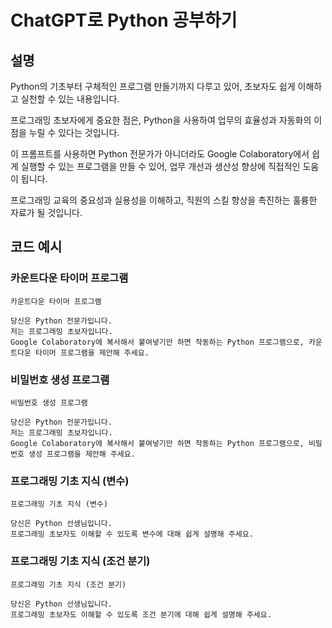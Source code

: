 # ChatGPT로 Python 공부하기

## 설명
Python의 기초부터 구체적인 프로그램 만들기까지 다루고 있어, 초보자도 쉽게 이해하고 실천할 수 있는 내용입니다.

프로그래밍 초보자에게 중요한 점은, Python을 사용하여 업무의 효율성과 자동화의 이점을 누릴 수 있다는 것입니다.

이 프롬프트를 사용하면 Python 전문가가 아니더라도 Google Colaboratory에서 쉽게 실행할 수 있는 프로그램을 만들 수 있어, 업무 개선과 생산성 향상에 직접적인 도움이 됩니다.

프로그래밍 교육의 중요성과 실용성을 이해하고, 직원의 스킬 향상을 촉진하는 훌륭한 자료가 될 것입니다.

## 코드 예시

### 카운트다운 타이머 프로그램
```
카운트다운 타이머 프로그램

당신은 Python 전문가입니다.
저는 프로그래밍 초보자입니다.
Google Colaboratory에 복사해서 붙여넣기만 하면 작동하는 Python 프로그램으로, 카운트다운 타이머 프로그램을 제안해 주세요.
```

### 비밀번호 생성 프로그램
```
비밀번호 생성 프로그램

당신은 Python 전문가입니다.
저는 프로그래밍 초보자입니다.
Google Colaboratory에 복사해서 붙여넣기만 하면 작동하는 Python 프로그램으로, 비밀번호 생성 프로그램을 제안해 주세요.
```

### 프로그래밍 기초 지식 (변수)
```
프로그래밍 기초 지식 (변수)

당신은 Python 선생님입니다.
프로그래밍 초보자도 이해할 수 있도록 변수에 대해 쉽게 설명해 주세요.
```

### 프로그래밍 기초 지식 (조건 분기)
```
프로그래밍 기초 지식 (조건 분기)

당신은 Python 선생님입니다.
프로그래밍 초보자도 이해할 수 있도록 조건 분기에 대해 쉽게 설명해 주세요.
```